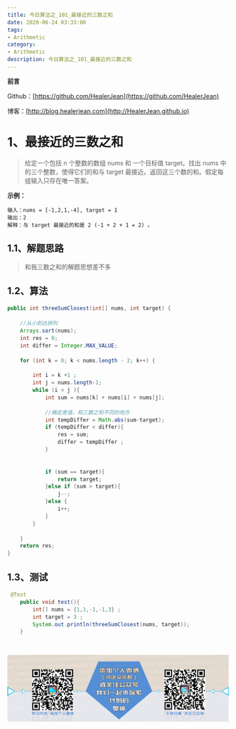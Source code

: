 ```yaml
---
title: 今日算法之_101_最接近的三数之和
date: 2020-06-24 03:33:00
tags: 
- Arithmetic
category: 
- Arithmetic
description: 今日算法之_101_最接近的三数之和
---
```


**前言**     

 Github：[https://github.com/HealerJean](https://github.com/HealerJean)         

 博客：[http://blog.healerjean.com](http://HealerJean.github.io)          



# 1、最接近的三数之和
> 给定一个包括 n 个整数的数组 nums 和 一个目标值 target。找出 nums 中的三个整数，使得它们的和与 target 最接近。返回这三个数的和。假定每组输入只存在唯一答案。

**示例：**

```
输入：nums = [-1,2,1,-4], target = 1
输出：2
解释：与 target 最接近的和是 2 (-1 + 2 + 1 = 2) 。
```



## 1.1、解题思路 

> 和我三数之和的解题思想差不多



## 1.2、算法

```java
public int threeSumClosest(int[] nums, int target) {

    //从小到达排列
    Arrays.sort(nums);
    int res = 0;
    int differ = Integer.MAX_VALUE;

    for (int k = 0; k < nums.length - 2; k++) {

        int i = k +1 ;
        int j = nums.length-1;
        while (i < j ){
            int sum = nums[k] + nums[i] + nums[j];

            //确定差值，和三数之和不同的地方
            int tempDiffer = Math.abs(sum-target);
            if (tempDiffer < differ){
                res = sum;
                differ = tempDiffer ;
            }


            if (sum == target){
                return target;
            }else if (sum > target){
                j--;
            }else {
                i++;
            }
        }

    }
    return res;
}
```




## 1.3、测试 

```java
 @Test
    public void test(){
        int[] nums = {1,1,-1,-1,3} ;
        int target = 3 ;
        System.out.println(threeSumClosest(nums, target));
    }
```



​          

![ContactAuthor](https://raw.githubusercontent.com/HealerJean/HealerJean.github.io/master/assets/img/artical_bottom.jpg)



<link rel="stylesheet" href="https://unpkg.com/gitalk/dist/gitalk.css">

<script src="https://unpkg.com/gitalk@latest/dist/gitalk.min.js"></script> 
<div id="gitalk-container"></div>    
 <script type="text/javascript">
    var gitalk = new Gitalk({
		clientID: `1d164cd85549874d0e3a`,
		clientSecret: `527c3d223d1e6608953e835b547061037d140355`,
		repo: `HealerJean.github.io`,
		owner: 'HealerJean',
		admin: ['HealerJean'],
		id: 'DIRf23xrE1nFaYXj',
    });
    gitalk.render('gitalk-container');
</script> 

